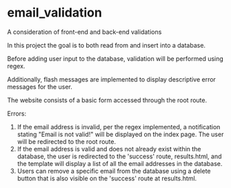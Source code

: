 # email_validation
A consideration of front-end and back-end validations

In this project the goal is to both read from and insert into a database.

Before adding user input to the database, validation will be performed using regex.

Additionally, flash messages are implemented to display descriptive error messages for the user. 

The website consists of a basic form accessed through the root route. 

Errors:
  1. If the email address is invalid, per the regex implemented, a notification stating "Email is not valid!" will be displayed on the index page. The user will be redirected to the root route.
  2. If the email address is valid and does not already exist within the database, the user is redirected to the 'success' route, results.html, and the template will display a list of all the email addresses in the database. 
  3. Users can remove a specific email from the database using a delete button that is also visible on the 'success' route at results.html. 
